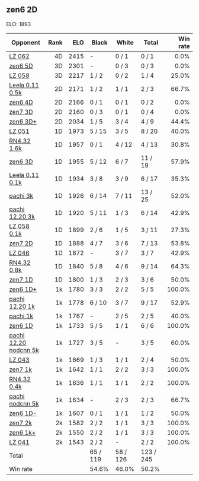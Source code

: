 ## zen6 2D ##

ELO: 1893

Opponent | Rank | ELO | Black | White | Total | Win rate
---------|-----:|----:|-------|-------|-------|-------:
[LZ 062](LZ%20062.md) | 4D | 2415 | - | 0 / 1 | 0 / 1 | 0.0%
[zen6 5D](zen6%205D.md) | 3D | 2301 | - | 0 / 3 | 0 / 3 | 0.0%
[LZ 058](LZ%20058.md) | 3D | 2217 | 1 / 2 | 0 / 2 | 1 / 4 | 25.0%
[Leela 0.11 0.5k](Leela%200.11%200.5k.md) | 2D | 2171 | 1 / 2 | 1 / 1 | 2 / 3 | 66.7%
[zen6 4D](zen6%204D.md) | 2D | 2166 | 0 / 1 | 0 / 1 | 0 / 2 | 0.0%
[zen7 3D](zen7%203D.md) | 2D | 2160 | 0 / 3 | 0 / 1 | 0 / 4 | 0.0%
[zen6 3D+](zen6%203D+.md) | 2D | 2034 | 1 / 5 | 3 / 4 | 4 / 9 | 44.4%
[LZ 051](LZ%20051.md) | 1D | 1973 | 5 / 15 | 3 / 5 | 8 / 20 | 40.0%
[RN4.32 1.6k](RN4.32%201.6k.md) | 1D | 1957 | 0 / 1 | 4 / 12 | 4 / 13 | 30.8%
[zen6 3D](zen6%203D.md) | 1D | 1955 | 5 / 12 | 6 / 7 | 11 / 19 | 57.9%
[Leela 0.11 0.1k](Leela%200.11%200.1k.md) | 1D | 1934 | 3 / 8 | 3 / 9 | 6 / 17 | 35.3%
[pachi 3k](pachi%203k.md) | 1D | 1926 | 6 / 14 | 7 / 11 | 13 / 25 | 52.0%
[pachi 12.20 3k](pachi%2012.20%203k.md) | 1D | 1920 | 5 / 11 | 1 / 3 | 6 / 14 | 42.9%
[LZ 058 0.1k](LZ%20058%200.1k.md) | 1D | 1899 | 2 / 6 | 1 / 5 | 3 / 11 | 27.3%
[zen7 2D](zen7%202D.md) | 1D | 1888 | 4 / 7 | 3 / 6 | 7 / 13 | 53.8%
[LZ 046](LZ%20046.md) | 1D | 1872 | - | 3 / 7 | 3 / 7 | 42.9%
[RN4.32 0.8k](RN4.32%200.8k.md) | 1D | 1840 | 5 / 8 | 4 / 6 | 9 / 14 | 64.3%
[zen7 1D](zen7%201D.md) | 1D | 1800 | 1 / 3 | 2 / 3 | 3 / 6 | 50.0%
[zen6 1D+](zen6%201D+.md) | 1k | 1780 | 3 / 3 | 2 / 2 | 5 / 5 | 100.0%
[pachi 12.20 1k](pachi%2012.20%201k.md) | 1k | 1778 | 6 / 10 | 3 / 7 | 9 / 17 | 52.9%
[pachi 1k](pachi%201k.md) | 1k | 1767 | - | 2 / 5 | 2 / 5 | 40.0%
[zen6 1D](zen6%201D.md) | 1k | 1733 | 5 / 5 | 1 / 1 | 6 / 6 | 100.0%
[pachi 12.20 nodcnn 5k](pachi%2012.20%20nodcnn%205k.md) | 1k | 1727 | 3 / 5 | - | 3 / 5 | 60.0%
[LZ 043](LZ%20043.md) | 1k | 1669 | 1 / 3 | 1 / 1 | 2 / 4 | 50.0%
[zen7 1k](zen7%201k.md) | 1k | 1642 | 1 / 1 | 2 / 2 | 3 / 3 | 100.0%
[RN4.32 0.4k](RN4.32%200.4k.md) | 1k | 1636 | 1 / 1 | 1 / 1 | 2 / 2 | 100.0%
[pachi nodcnn 5k](pachi%20nodcnn%205k.md) | 1k | 1634 | - | 2 / 3 | 2 / 3 | 66.7%
[zen6 1D-](zen6%201D-.md) | 1k | 1607 | 0 / 1 | 1 / 1 | 1 / 2 | 50.0%
[zen7 2k](zen7%202k.md) | 2k | 1582 | 2 / 2 | 1 / 1 | 3 / 3 | 100.0%
[zen6 1k+](zen6%201k+.md) | 2k | 1550 | 2 / 2 | 1 / 1 | 3 / 3 | 100.0%
[LZ 041](LZ%20041.md) | 2k | 1543 | 2 / 2 | - | 2 / 2 | 100.0%
Total | | | 65 / 119 | 58 / 126 | 123 / 245 | 
Win rate| | | 54.6% | 46.0% | 50.2% | 
